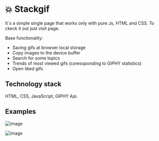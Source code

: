 # 💥 Stackgif 
It`s a simple single page that works only with pure Js, HTML and CSS.
To ckeck it out just visit page.

Base functionality:
- Saving gifs at browser local storage
- Copy images to the device buffer
- Search for some topics
- Trends of most viewed gifs (coressponding  to GIPHY statistics)
- Open liked gifs


## Technology stack
HTML, CSS, JavaScript, GIPHY Api.


## Examples
![image](https://user-images.githubusercontent.com/33568437/131031522-601ed64e-34c3-4bd0-8e92-d65157678331.png)

![image](https://user-images.githubusercontent.com/33568437/131031733-9c0126b3-98a2-4feb-97de-c0f657e629dc.png)


